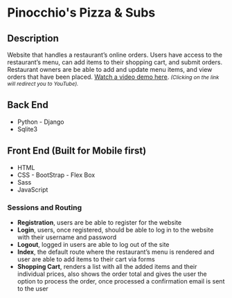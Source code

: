 <h1>Pinocchio's Pizza & Subs</h1>
<h2>Description</h2>

Website that handles a restaurant’s online orders. Users have access to the restaurant’s menu, can add items to their shopping cart, and submit orders. Restaurant owners are be able to add and update menu items, and view orders that have been placed. <a href="https://youtu.be/YbKi5s2aHKk" target="_blank">Watch a video demo here</a>.<i style="font-size: 12px;"> (Clicking on the link will redirect you to YouTube).</i>

<h2>Back End</h2>
<ul>
  <li>Python - Django</li>
  <li>Sqlite3</li>
</ul>
<h2>Front End (Built for Mobile first)</h2> 
<ul>
  <li>HTML</li>
  <li>CSS - BootStrap - Flex Box</li>
  <li>Sass</li>
  <li>JavaScript</li>
</ul>
<h3>Sessions and Routing</h3> 
<ul>
  <li><strong>Registration</strong>, users are be able to register for the website</li>
  <li><strong>Login</strong>, users, once registered, should be able to log in to the website with their username and password</li>
  <li><strong>Logout</strong>, logged in users are able to log out of the site</li>
  <li><strong>Index</strong>, the default route where the restaurant’s menu is rendered and user are able to add items to their cart via forms</li>
  <li><strong>Shopping Cart</strong>, renders a list with all the added items and their individual prices, also shows the order total and gives the user the option to process the order, once processed a confirmation email is sent to the user</li>
</ul>
